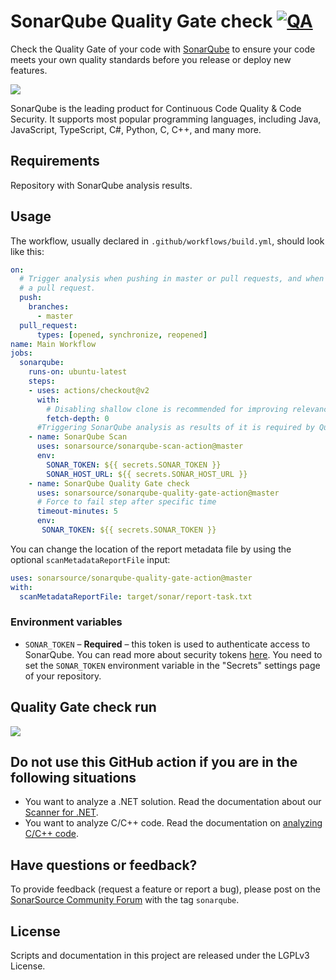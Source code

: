 # SonarQube Quality Gate check [![QA](https://github.com/SonarSource/sonarqube-quality-gate-action/actions/workflows/run-qa.yml/badge.svg)](https://github.com/SonarSource/sonarqube-quality-gate-action/actions/workflows/run-qa.yml)

Check the Quality Gate of your code with [SonarQube](https://www.sonarqube.org/) to ensure your code meets your own quality standards before you release or deploy new features.

<img src="./images/SonarQube-72px.png">

SonarQube is the leading product for Continuous Code Quality & Code Security. It supports most popular programming languages, including Java, JavaScript, TypeScript, C#, Python, C, C++, and many more.

## Requirements

Repository with SonarQube analysis results.

## Usage

The workflow, usually declared in `.github/workflows/build.yml`, should look like this:

```yaml
on:
  # Trigger analysis when pushing in master or pull requests, and when creating
  # a pull request. 
  push:
    branches:
      - master
  pull_request:
      types: [opened, synchronize, reopened]
name: Main Workflow
jobs:
  sonarqube:
    runs-on: ubuntu-latest
    steps:
    - uses: actions/checkout@v2
      with:
        # Disabling shallow clone is recommended for improving relevancy of reporting
        fetch-depth: 0
      #Triggering SonarQube analysis as results of it is required by Quality Gate check
    - name: SonarQube Scan
      uses: sonarsource/sonarqube-scan-action@master
      env:
        SONAR_TOKEN: ${{ secrets.SONAR_TOKEN }}
        SONAR_HOST_URL: ${{ secrets.SONAR_HOST_URL }}
    - name: SonarQube Quality Gate check
      uses: sonarsource/sonarqube-quality-gate-action@master
      # Force to fail step after specific time
      timeout-minutes: 5
      env:
       SONAR_TOKEN: ${{ secrets.SONAR_TOKEN }}

```

You can change the location of the report metadata file by using the optional `scanMetadataReportFile` input:

```yaml
uses: sonarsource/sonarqube-quality-gate-action@master
with:
  scanMetadataReportFile: target/sonar/report-task.txt
```

### Environment variables

- `SONAR_TOKEN` – **Required** – this token is used to authenticate access to SonarQube. You can read more about security tokens [here](https://docs.sonarqube.org/latest/user-guide/user-token/). You need to set the `SONAR_TOKEN` environment variable in the "Secrets" settings page of your repository.

## Quality Gate check run

<img src="./images/QualityGate-check-screen.png">

## Do not use this GitHub action if you are in the following situations

* You want to analyze a .NET solution. Read the documentation about our [Scanner for .NET](https://docs.sonarqube.org/latest/analysis/scan/sonarscanner-for-msbuild/).
* You want to analyze C/C++ code. Read the documentation on [analyzing C/C++ code](https://docs.sonarqube.org/latest/analysis/languages/cfamily/).

## Have questions or feedback?

To provide feedback (request a feature or report a bug), please post on the [SonarSource Community Forum](https://community.sonarsource.com/) with the tag `sonarqube`.

## License

Scripts and documentation in this project are released under the LGPLv3 License.
